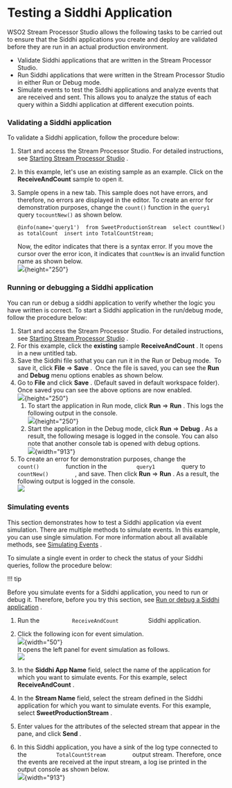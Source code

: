 # Testing a Siddhi Application

WSO2 Stream Processor Studio allows the following tasks to be carried
out to ensure that the Siddhi applications you create and deploy are
validated before they are run in an actual production environment.

-   Validate Siddhi applications that are written in the Stream
    Processor Studio.
-   Run Siddhi applications that were written in the Stream Processor
    Studio in either Run or Debug mode.
-   Simulate events to test the Siddhi applications and analyze events
    that are received and sent. This allows you to analyze the status of
    each query within a Siddhi application at different execution
    points.

### Validating a Siddhi application

To validate a Siddhi application, follow the procedure below:

1.  Start and access the Stream Processor Studio. For detailed
    instructions, see [Starting Stream Processor Studio](Stream-Processor-Studio-Overview_112390916.html#StreamProcessorStudioOverview-StartingStreamProcessorStudio)
    .
2.  In this example, let's use an existing sample as an example. Click
    on the **ReceiveAndCount** sample to open it.
3.  Sample opens in a new tab. This sample does not have errors, and
    therefore, no errors are displayed in the editor. To create an error
    for demonstration purposes, change the `count()` function in the `query1` query
    `tocountNew()` as shown below.

    `@info(name='query1') 
    from SweetProductionStream 
    select countNew() as totalCount 
    insert into TotalCountStream;            `

    Now, the editor indicates that there is a syntax error. If you move
    the cursor over the error icon, it indicates that
    `countNew` is an invalid function name as shown
    below.  
    ![](attachments/112390856/112390865.png){height="250"}

### Running or debugging a Siddhi application

You can run or debug a siddhi application to verify whether the logic
you have written is correct. To start a Siddhi application in the
run/debug mode, follow the procedure below:

1.  Start and access the Stream Processor Studio. For detailed
    instructions, see [Starting Stream Processor Studio](Stream-Processor-Studio-Overview_112390916.html#StreamProcessorStudioOverview-StartingStreamProcessorStudio)
    .
2.  For this example, click the **existing** sample **ReceiveAndCount**
    . It opens in a new untitled tab.
3.  Save the Siddhi file sothat you can run it in the Run or Debug mode.
     To save it, click **File** =\> **Save** .  Once the file is saved,
    you can see the **Run** and **Debug** menu options enables as shown
    below.
4.  Go to **File** and click **Save** . (Default saved in default
    workspace folder). Once saved you can see the above options are now
    enabled.  
    ![](attachments/112390856/112390859.png){height="250"}
    1.  To start the application in Run mode, click **Run** =\> **Run**
        . This logs the following output in the console.  
        ![](attachments/112390856/112390864.png){height="250"}
    2.  Start the application in the Debug mode, click **Run** =\>
        **Debug** . As a result, the following mesage is logged in the
        console. You can also note that another console tab is opened
        with debug options.  
        ![](attachments/112390856/112390863.png){width="913"}
5.  To create an error for demonstration purposes, change the
    `          count()         ` function in the
    `          query1         ` query to `          countNew()         `
    , and save. Then click **Run** =\> **Run** . As a result, the
    following output is logged in the console.  
    ![](attachments/112390856/112390858.png)

### Simulating events

This section demonstrates how to test a Siddhi application via event
simulation. There are multiple methods to simulate events. In this
example, you can use single simulation. For more information about all
available methods, see [Simulating Events](_Simulating_Events_) .

To simulate a single event in order to check the status of your Siddhi
queries, follow the procedure below:

!!! tip

Before you simulate events for a Siddhi application, you need to run or
debug it. Therefore, before you try this section, see [Run or debug a
Siddhi application](#TestingaSiddhiApplication-RunorDebug) .


1.  Run the `           ReceiveAndCount          ` Siddhi application.

2.  Click the following icon for event simulation.  
    ![](attachments/112390856/112390862.png){width="50"}  
    It opens the left panel for event simulation as follows.  
    ![](attachments/112390856/112390857.png)
3.  In the **Siddhi App Name** field, select the name of the application
    for which you want to simulate events. For this example, select
    **ReceiveAndCount** .
4.  In the **Stream Name** field, select the stream defined in the
    Siddhi application for which you want to simulate events. For this
    example, select **SweetProductionStream** .
5.  Enter values for the attributes of the selected stream that appear
    in the pane, and click **Send** .
6.  In this Siddhi application, you have a sink of the log
    type connected to the `          TotalCountStream         ` output
    stream. Therefore, once the events are received at the input stream,
    a log ise printed in the output console as shown below.  
    ![](attachments/112390856/112390861.png){width="913"}
